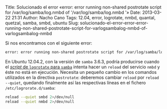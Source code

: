 Title: Solucionado el error «error: error running non-shared postrotate script for /var/log/samba/log.nmbd of '/var/log/samba/log.nmbd '»
Date: 2013-03-22 21:31
Author: Nacho Cano
Tags: 12.04, error, logrotate, nmbd, quantal, quetzal, samba, smbd, ubuntu
Slug: solucionado-el-error-error-error-running-non-shared-postrotate-script-for-varlogsambalog-nmbd-of-varlogsambalog-nmbd

Si nos encontramos con el siguiente error:

```bash
error: error running non-shared postrotate script for /var/log/samba/log.nmbd of '/var/log/samba/log.nmbd '
```

En Ubuntu 12.04.2, con la versión de `samba` 3.6.3, podría producirse
cuando el [_script_ de `logrotate` para `samba`][script de logrotate para samba]
intenta hacer un `reload` del servicio `nmbd` y éste no está en ejecución.
Necesita un pequeño cambio en los comandos utilizados en la directiva `postrotate`:
deberemos cambiar `reload` por `reload --quiet`, quedando finalmente así
las respectivas líneas en el fichero `/etc/logrorate.d/samba`:

```bash
reload --quiet smbd 2>/dev/null
reload --quiet nmbd 2>/dev/null
```

  [script de logrotate para samba]: http://dev-eole.ac-dijon.fr/issues/4524
    "script de logrotate para samba"
